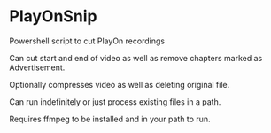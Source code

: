 # PlayOnSnip
Powershell script to cut PlayOn recordings

Can cut start and end of video as well as remove chapters marked as Advertisement. 

Optionally compresses video as well as deleting original file.  

Can run indefinitely or just process existing files in a path. 

Requires ffmpeg to be installed and in your path to run.
